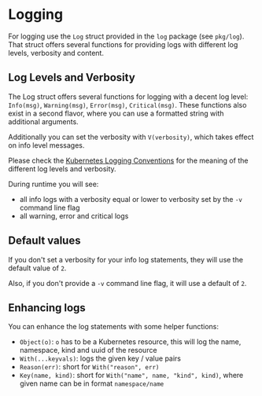 # Logging

For logging use the `Log` struct provided in the `log` package (see `pkg/log`).
That struct offers several functions for providing logs with different log levels, verbosity and content.

## Log Levels and Verbosity

The Log struct offers several functions for logging with a decent log level: `Info(msg)`, `Warning(msg)`, `Error(msg)`, `Critical(msg)`.
These functions also exist in a second flavor, where you can use a formatted string with additional arguments.

Additionally you can set the verbosity with `V(verbosity)`, which takes effect on info level messages.

Please check the [Kubernetes Logging Conventions](https://github.com/kubernetes/community/blob/master/contributors/devel/sig-instrumentation/logging.md) for the meaning of the different log levels and verbosity.

During runtime you will see:

- all info logs with a verbosity equal or lower to verbosity set by the `-v` command line flag
- all warning, error and critical logs

## Default values

If you don't set a verbosity for your info log statements, they will use the default value of `2`.

Also, if you don't provide a `-v` command line flag, it will use a default of `2`.

## Enhancing logs

You can enhance the log statements with some helper functions:

- `Object(o)`: `o` has to be a Kubernetes resource, this will log the name, namespace, kind and uuid of the resource
- `With(...keyvals)`: logs the given key / value pairs
- `Reason(err)`: short for `With("reason", err)`
- `Key(name, kind)`: short for `With("name", name, "kind", kind)`, where given name can be in format `namespace/name`